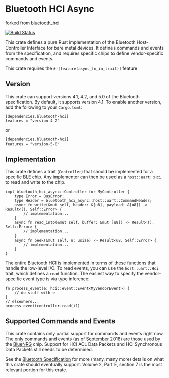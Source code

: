# Bluetooth HCI Async

forked from [bluetooth_hci](https://github.com/danielgallagher0/bluetooth-hci)

[![Build Status](https://github.com/OueslatiGhaith/bluetooth-hci/actions/workflows/ci.yml/badge.svg)](https://github.com/OueslatiGhaith/bluetooth-hci/actions/workflows/ci.yml/badge.svg)

This crate defines a pure Rust implementation of the Bluetooth
Host-Controller Interface for bare metal devices. It defines commands
and events from the specification, and requires specific chips to
define vendor-specific commands and events.

This crate requires the `#![feature(async_fn_in_trait)]` feature

## Version

This crate can support versions 4.1, 4.2, and 5.0 of the Bluetooth
specification. By default, it supports version 4.1. To enable another
version, add the following to your `Cargo.toml`:

    [dependencies.bluetooth-hci]
    features = "version-4-2"

or

    [dependencies.bluetooth-hci]
    features = "version-5-0"

## Implementation

This crate defines a trait (`Controller`) that should be implemented
for a specific BLE chip. Any implementor can then be used as a
`host::uart::Hci` to read and write to the chip.

    impl bluetooth_hci_async::Controller for MyController {
        type Error = BusError;
        type Header = bluetooth_hci_async::host::uart::CommandHeader;
        async fn write(&mut self, header: &[u8], payload: &[u8]) -> Result<(), Self::Error> {
            // implementation...
        }
        async fn read_into(&mut self, buffer: &mut [u8]) -> Result<(), Self::Error> {
            // implementation...
        }
        async fn peek(&mut self, n: usize) -> Result<u8, Self::Error> {
            // implementation...
        }
    }

The entire Bluetooth HCI is implemented in terms of these functions
that handle the low-level I/O. To read events, you can use the
`host::uart::Hci` trait, which defines a `read` function. The easiest
way to specify the vendor-specific event type is via type inference:

    fn process_event(e: hci::event::Event<MyVendorEvent>) {
        // do stuff with e
    }
    // elsewhere...
    process_event(controller.read()?)

## Supported Commands and Events

This crate contains only partial support for commands and events right
now. The only commands and events (as of September 2018) are those
used by the [BlueNRG](https://github.com/danielgallagher0/bluenrg)
chip. Support for HCI ACL Data Packets and HCI Synchronous Data
Packets still needs to be determined.

See the [Bluetooth
Specification](https://www.bluetooth.org/DocMan/handlers/DownloadDoc.ashx?doc_id=421043)
for more (many, many more) details on what this crate should
eventually support. Volume 2, Part E, section 7 is the most relevant
portion for this crate.
